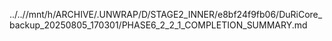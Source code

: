 ../..//mnt/h/ARCHIVE/.UNWRAP/D/STAGE2_INNER/e8bf24f9fb06/DuRiCore_backup_20250805_170301/PHASE6_2_2_1_COMPLETION_SUMMARY.md